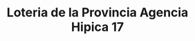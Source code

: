 ---
title: "Loteria de la Provincia Agencia Hipica 17"
url: /campana/loteria-de-la-provincia-agencia-hipica-17/
shop: Lotterie
---